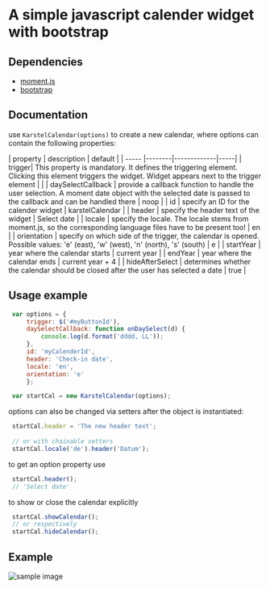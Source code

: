# A simple javascript calender widget with bootstrap
## Dependencies
+ [moment.js](http://momentjs.com)
+ [bootstrap](http://getbootstrap.com)

## Documentation
use `KarstelCalendar(options)` to create a new calendar, where options can contain the following properties: 

| property  | description           | default  |
| ----- |--------|-------------|-----|
| trigger| This property is mandatory. It defines the triggering element. Clicking this element triggers the widget. Widget appears next to the trigger element | |
| daySelectCallback  | provide a callback function to handle the user selection. A moment date object with the selected date is passed to the callback and can be handled there | noop |
| id | specify an ID for the calender widget | karstelCalendar |
| header | specify the header text of the widget | Select date |
| locale | specify the locale. The locale stems from moment.js, so the corresponding language files have to be present too! | en |
| orientation | specify on which side of the trigger, the calendar is opened. Possible values: 'e' (east), 'w' (west), 'n' (north), 's' (south) | e |
| startYear | year where the calendar starts  | current year |
| endYear | year where the calendar ends | current year + 4 |
| hideAfterSelect | determines whether the calendar should be closed after the user has selected a date | true |

## Usage example
```javascript
 var options = {
     trigger: $('#myButtonId'),
     daySelectCallback: function onDaySelect(d) {
         console.log(d.format('dddd, LL'));
     },
     id: 'myCalenderId',
     header: 'Check-in date',
     locale: 'en',
     orientation: 'e'
     };

 var startCal = new KarstelCalendar(options);
```

options can also be changed via setters after the object is instantiated: 

```javascript
 startCal.header = 'The new header text';
 
 // or with chainable setters
 startCal.locale('de').header('Datum');
```

to get an option property use

```javascript
 startCal.header();
 // 'Select date'
```

to show or close the calendar explicitly

```javascript
 startCal.showCalendar();
 // or respectively
 startCal.hideCalendar();
```


## Example
![sample image](https://cloud.githubusercontent.com/assets/5033050/10052597/171af012-6228-11e5-8d14-0276a13499a2.png)
